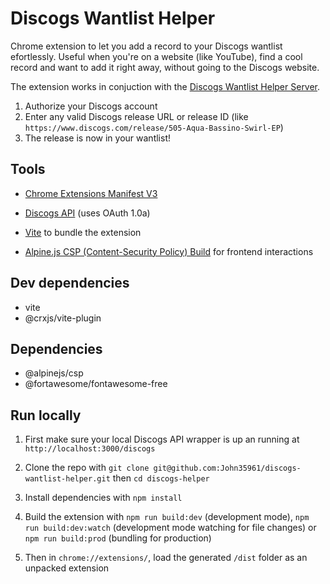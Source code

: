 # Discogs Wantlist Helper

Chrome extension to let you add a record to your Discogs wantlist efortlessly. Useful when you're on a website (like YouTube), find a cool record and want to add it right away, without going to the Discogs website.

The extension works in conjuction with the [Discogs Wantlist Helper Server](https://github.com/John35961/discogs-wantlist-helper-server).

1. Authorize your Discogs account
2. Enter any valid Discogs release URL or release ID (like `https://www.discogs.com/release/505-Aqua-Bassino-Swirl-EP`)
3. The release is now in your wantlist!

## Tools

* [Chrome Extensions Manifest V3](https://developer.chrome.com/docs/extensions/develop/migrate/what-is-mv3?hl=fr)

* [Discogs API](https://api.discogs.com/) (uses OAuth 1.0a)

* [Vite](https://vite.dev/) to bundle the extension

* [Alpine.js CSP (Content-Security Policy) Build](https://alpinejs.dev/advanced/csp) for frontend interactions

## Dev dependencies

* vite
* @crxjs/vite-plugin

## Dependencies

* @alpinejs/csp
* @fortawesome/fontawesome-free

## Run locally

1. First make sure your local Discogs API wrapper is up an running at `http://localhost:3000/discogs`

2. Clone the repo with `git clone git@github.com:John35961/discogs-wantlist-helper.git` then `cd discogs-helper`

3. Install dependencies with `npm install`

4. Build the extension with `npm run build:dev` (development mode), `npm run build:dev:watch` (development mode watching for file changes) or `npm run build:prod` (bundling for production)

5. Then in `chrome://extensions/`, load the generated `/dist` folder as an unpacked extension
